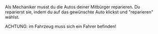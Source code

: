 Als Mechaniker musst du die Autos deiner Mitbürger reparieren. Du reparierst sie, indem du auf das gewünschte Auto klickst und "reparieren" wählst.

ACHTUNG: im Fahrzeug muss sich ein Fahrer befinden!